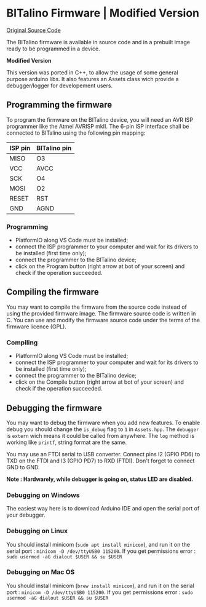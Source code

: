# BITalino Firmware | Modified Version
[Original Source Code](https://github.com/BITalinoWorld/firmware-bitalino)


The BITalino firmware is available in source code and in a prebuilt image ready to be programmed in a device.

**Modified Version**

This version was ported in C++, to allow the usage of some general purpose arduino libs. It also features an Assets class wich provide a debugger/logger for developement users.

## Programming the firmware

To program the firmware on the BITalino device, you will need an AVR ISP programmer like the Atmel AVRISP mkII. The 6-pin ISP interface shall be connected to BITalino using the following pin mapping:

ISP pin | BITalino pin
--------|-------------
  MISO  |    O3
  VCC   |    AVCC
  SCK   |    O4
  MOSI  |    O2
  RESET |    RST
  GND   |    AGND

### Programming

- PlatformIO along VS Code must be installed;
- connect the ISP programmer to your computer and wait for its drivers to be installed (first time only);
- connect the programmer to the BITalino device;
- click on the Program button (right arrow at bot of your screen) and check if the operation succeeded.

## Compiling the firmware

You may want to compile the firmware from the source code instead of using the provided firmware image. The firmware source code is written in C. You can use and modify the firmware source code under the terms of the firmware licence (GPL).

### Compiling

- PlatformIO along VS Code must be installed;
- connect the ISP programmer to your computer and wait for its drivers to be installed (first time only);
- connect the programmer to the BITalino device;
- click on the Compile button (right arrow at bot of your screen) and check if the operation succeeded.

## Debugging the firmware
You may want to debug the firmware when you add new features. To enable debug you should change the `is_debug` flag to `1` in `Assets.hpp`.
The `debugger` is `extern` wich means it could be called from anywhere. The `log` method is working like `printf`, string format are the same. 

You may use an FTDI serial to USB converter. Connect pins I2 (GPIO PD6) to TXD on the FTDI and I3 (GPIO PD7) to RXD (FTDI). Don't forget to connect GND to GND.

**Note : Hardwarely, while debugger is going on, status LED are disabled.**

### Debugging on Windows
The easiest way here is to download Arduino IDE and open the serial port of your debugger.

### Debugging on Linux
You should install minicom (`sudo apt install minicom`), and run it on the serial port : `minicom -D /dev/ttyUSB0 115200`.
If you get permissions error : `sudo usermod -aG dialout $USER && su $USER`

### Debugging on Mac OS
You should install minicom (`brew install minicom`), and run it on the serial port : `minicom -D /dev/ttyUSB0 115200`.
If you get permissions error : `sudo usermod -aG dialout $USER && su $USER`